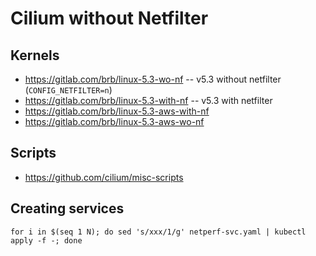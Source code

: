 # Cilium without Netfilter

## Kernels

* https://gitlab.com/brb/linux-5.3-wo-nf -- v5.3 without netfilter (`CONFIG_NETFILTER=n`)
* https://gitlab.com/brb/linux-5.3-with-nf -- v5.3 with netfilter
* https://gitlab.com/brb/linux-5.3-aws-with-nf
* https://gitlab.com/brb/linux-5.3-aws-wo-nf

## Scripts

* https://github.com/cilium/misc-scripts

## Creating services

```
for i in $(seq 1 N); do sed 's/xxx/1/g' netperf-svc.yaml | kubectl apply -f -; done
```
